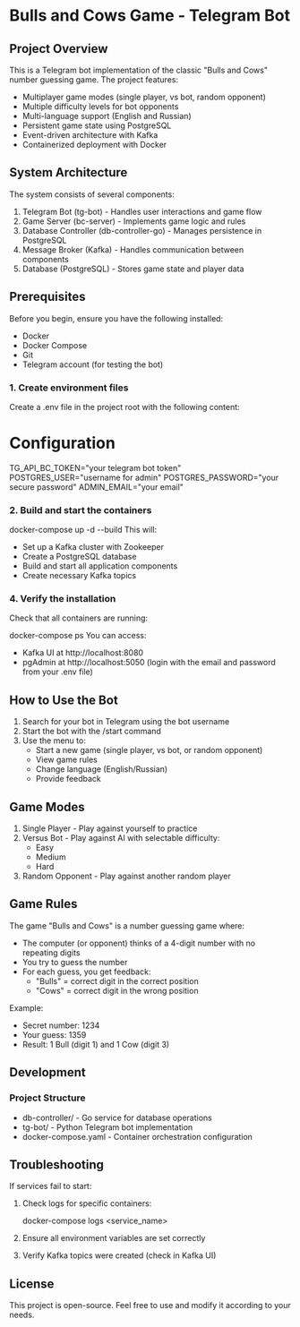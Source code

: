 # Bulls and Cows Game - Telegram Bot

## Project Overview

This is a Telegram bot implementation of the classic "Bulls and Cows" number guessing game. The project features:

- Multiplayer game modes (single player, vs bot, random opponent)
- Multiple difficulty levels for bot opponents
- Multi-language support (English and Russian)
- Persistent game state using PostgreSQL
- Event-driven architecture with Kafka
- Containerized deployment with Docker

## System Architecture

The system consists of several components:

1. Telegram Bot (tg-bot) - Handles user interactions and game flow
2. Game Server (bc-server) - Implements game logic and rules
3. Database Controller (db-controller-go) - Manages persistence in PostgreSQL
4. Message Broker (Kafka) - Handles communication between components
5. Database (PostgreSQL) - Stores game state and player data

## Prerequisites

Before you begin, ensure you have the following installed:

- Docker
- Docker Compose
- Git
- Telegram account (for testing the bot)

### 1. Create environment files

Create a .env file in the project root with the following content:

# Configuration
TG_API_BC_TOKEN="your telegram bot token"
POSTGRES_USER="username for admin"
POSTGRES_PASSWORD="your secure password"
ADMIN_EMAIL="your email"

### 2. Build and start the containers

docker-compose up -d --build
This will:
- Set up a Kafka cluster with Zookeeper
- Create a PostgreSQL database
- Build and start all application components
- Create necessary Kafka topics

### 4. Verify the installation

Check that all containers are running:

docker-compose ps
You can access:
- Kafka UI at http://localhost:8080
- pgAdmin at http://localhost:5050 (login with the email and password from your .env file)

## How to Use the Bot

1. Search for your bot in Telegram using the bot username
2. Start the bot with the /start command
3. Use the menu to:
   - Start a new game (single player, vs bot, or random opponent)
   - View game rules
   - Change language (English/Russian)
   - Provide feedback

## Game Modes

1. Single Player - Play against yourself to practice
2. Versus Bot - Play against AI with selectable difficulty:
   - Easy
   - Medium
   - Hard
3. Random Opponent - Play against another random player

## Game Rules

The game "Bulls and Cows" is a number guessing game where:
- The computer (or opponent) thinks of a 4-digit number with no repeating digits
- You try to guess the number
- For each guess, you get feedback:
  - "Bulls" = correct digit in the correct position
  - "Cows" = correct digit in the wrong position

Example:
- Secret number: 1234
- Your guess: 1359
- Result: 1 Bull (digit 1) and 1 Cow (digit 3)

## Development

### Project Structure

- db-controller/ - Go service for database operations
- tg-bot/ - Python Telegram bot implementation
- docker-compose.yaml - Container orchestration configuration

## Troubleshooting
If services fail to start:
1. Check logs for specific containers:
  
   docker-compose logs <service_name>
   
2. Ensure all environment variables are set correctly
3. Verify Kafka topics were created (check in Kafka UI)

## License

This project is open-source. Feel free to use and modify it according to your needs.